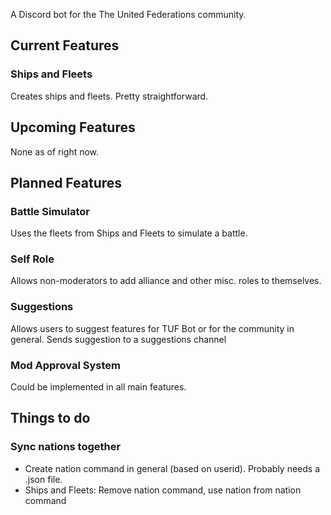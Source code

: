 A Discord bot for the The United Federations community.

## Current Features
### Ships and Fleets
Creates ships and fleets. Pretty straightforward.

## Upcoming Features
None as of right now.

## Planned Features
### Battle Simulator
Uses the fleets from Ships and Fleets to simulate a battle.
### Self Role
Allows non-moderators to add alliance and other misc. roles to themselves.
### Suggestions
Allows users to suggest features for TUF Bot or for the community in general. Sends suggestion to a suggestions channel
### Mod Approval System
Could be implemented in all main features.

## Things to do
### Sync nations together
- Create nation command in general (based on userid). Probably needs a .json file.
- Ships and Fleets: Remove nation command, use nation from nation command 
